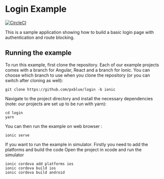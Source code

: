 # Login Example

[![CircleCI](https://circleci.com/gh/pxblue/login/tree/ionic.svg?style=shield)](https://circleci.com/gh/pxblue/login/tree/ionic)

This is a sample application showing how to build a basic login page with authentication and route blocking.

## Running the example
To run this example, first clone the repository. Each of our example projects comes with a branch for Angular, React and a branch for Ionic. You can choose which branch to use when you clone the repository (or you can switch after cloning as well):

```
git clone https://github.com/pxblue/login -b ionic
```

Navigate to the project directory and install the necessary dependencies (note: our projects are set up to be run with yarn):

```
cd login
yarn
```

You can then run the example on web browser :
```
ionic serve
```
If you want to run the example in simulator. Firstly you need to add the platforms and build the code 
Open the project in xcode and run the simulator
```
ionic cordova add platforms ios
ionic cordova build ios
ionic cordova build android
```
